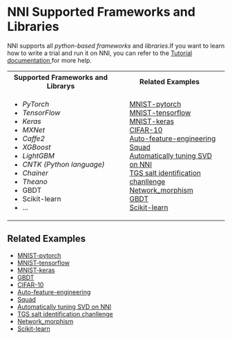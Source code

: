 # NNI Supported Frameworks and Libraries
NNI supports all <i>python-based frameworks</i> and <i>libraries</i>.If you want to learn how to write a trial and run it on NNI, you can refer to the [Tutorial documentation ](TrialExample/Trials.md)for more help.


<table>
  <tr>
    <th width="250"><b>Supported Frameworks and Librarys</b></th>
    <th width="250"><b>Related Examples</b></th>
  </tr>
  <tr>
    <td valign="top"><ul>
        <li><i>PyTorch</li>
        <li>TensorFlow</li>
        <li>Keras</li>
        <li>MXNet</li>
        <li>Caffe2</li>
        <li>XGBoost</li>
        <li>LightGBM</li>
        <li>CNTK (Python language)</li>
        <li>Chainer</li>
        <li>Theano</i></li>
        <li>GBDT</li>
        <li>Scikit-learn</li>
        <li>...</li>
    </ul></td>
    <td valign="top">
    <ul>
    <a href="../../examples/trials/mnist-distributed-pytorch">MNIST-pytorch</a><br/>
    <a href="../../examples/trials/mnist-distributed">MNIST-tensorflow</a><br/>
    <a href="../../examples/trials/mnist-keras">MNIST-keras</a><br/>
    <a href="TrialExample/Cifar10Examples.md">CIFAR-10</a><br/>
    <a href="../../examples/trials/auto-feature-engineering/README.md">Auto-feature-engineering</a><br/>
    <a href="../../examples/trials/ga_squad/README.md">Squad</a><br/>
    <a href="CommunitySharings/RecommendersSvd.md">Automatically tuning SVD on NNI</a><br/>
    <a href="../../examples/trials/kaggle-tgs-salt/README.md">TGS salt identification chanllenge</a><br/>
    <a href="../../examples/trials/network_morphism/README.md">Network_morphism</a><br/>
    <a href="TrialExample/GbdtExample.md">GBDT</a><br/>
    <a href="TrialExample/SklearnExamples.md">Scikit-learn</a><br/>
    </ul></td>
  </tr>
</table>


## Related Examples

* [MNIST-pytorch](../../examples/trials/mnist-distributed-pytorch)
* [MNIST-tensorflow](../../examples/trials/mnist-distributed)
* [MNIST-keras](../../examples/trials/mnist-keras)
* [GBDT](TrialExample/GbdtExample.md)
* [CIFAR-10](TrialExample/Cifar10Examples.md)
* [Auto-feature-engineering](../../examples/trials/auto-feature-engineering/README.md)
* [Squad](../../examples/trials/ga_squad/README.md)
* [Automatically tuning SVD on NNI](CommunitySharings/RecommendersSvd.md)
* [TGS salt identification chanllenge](../../examples/trials/kaggle-tgs-salt/README.md)
* [Network_morphism](../../examples/trials/network_morphism/README.md)
* [Scikit-learn](TrialExample/SklearnExamples.md)





